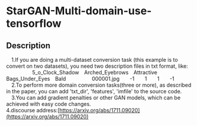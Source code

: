 # StarGAN-Multi-domain-use-tensorflow
## Description
&#8195;1.If you are doing a multi-dataset conversion task (this example is to convert on two datasets), you need two description files in txt format, like:<br>&#8195;&#8195;&#8195;&#8195;&#8195;5_o_Clock_Shadow&#8195;Arched_Eyebrows&#8195;Attractive&#8195;Bags_Under_Eyes&#8195;Bald&#8195;&#8195;&#8195;&#8195;&#8195;000001.jpg&#8195;&#8195;-1&#8195;&#8195;1&#8195;&#8195;1&#8195;&#8195;-1<br>&#8195;2.To perform more domain conversion tasks(three or more), as described in the paper, you can add 'txt_dir', 'features', 'imfile' to the source code.<br>&#8195;3.You can add gradient penalties or other GAN models, which can be achieved with easy code changes.<br>4.discourse address:[https://arxiv.org/abs/1711.09020](https://arxiv.org/abs/1711.09020)
